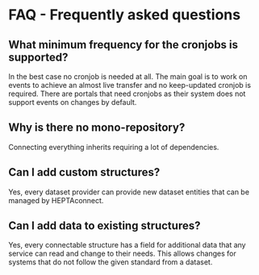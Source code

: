 # FAQ - Frequently asked questions

## What minimum frequency for the cronjobs is supported?

In the best case no cronjob is needed at all.
The main goal is to work on events to achieve an almost live transfer and no keep-updated cronjob is required.
There are portals that need cronjobs as their system does not support events on changes by default.

## Why is there no mono-repository?

Connecting everything inherits requiring a lot of dependencies.

## Can I add custom structures?

Yes, every dataset provider can provide new dataset entities that can be managed by HEPTAconnect.

## Can I add data to existing structures?

Yes, every connectable structure has a field for additional data that any service can read and change to their needs.
This allows changes for systems that do not follow the given standard from a dataset.
